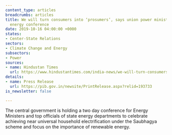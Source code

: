 ```yaml
---
content_type: articles
breadcrumbs: articles
title: We will turn consumers into ‘prosumers’, says union power minister at 2-day
  energy conference
date: 2019-10-16 04:00:00 +0000
states:
- Center-State Relations
sectors:
- Climate Change and Energy
subsectors:
- Power
sources:
- name: Hindustan Times
  url: https://www.hindustantimes.com/india-news/we-will-turn-consumers-into-prosumers-says-union-power-minister-at-2-day-energy-conference/story-nCzm7vq2iEc8G8plRZPbxI.html
details:
- name: Press Release
  url: https://pib.gov.in/newsite/PrintRelease.aspx?relid=193733
is_newsletter: false

---
```

The central government is holding a two day conference for Energy Ministers and top officials of state energy departments to celebrate achieving near universal household electrification under the Saubhagya scheme and focus on the importance of renewable energy.
